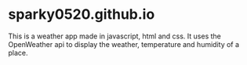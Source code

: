 # sparky0520.github.io
 
This is a weather app made in javascript, html and css.
It uses the OpenWeather api to display the weather, temperature and humidity of a place.
